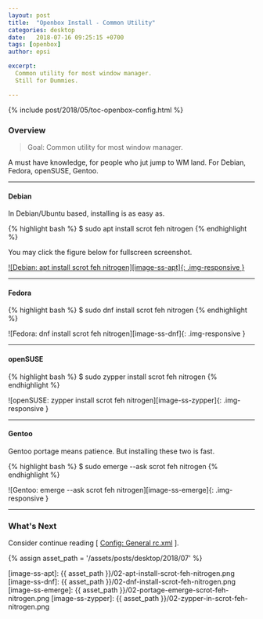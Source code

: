 ```yaml
---
layout: post
title:  "Openbox Install - Common Utility"
categories: desktop
date:   2018-07-16 09:25:15 +0700
tags: [openbox]
author: epsi

excerpt:
  Common utility for most window manager.
  Still for Dummies.

---
```


{% include post/2018/05/toc-openbox-config.html %}

### Overview

> Goal: Common utility for most window manager.

A must have knowledge, for people who jut jump to WM land.
For Debian, Fedora, openSUSE, Gentoo.

-- -- --

#### Debian

In Debian/Ubuntu based, installing is as easy as.

{% highlight bash %}
$ sudo apt install scrot feh nitrogen
{% endhighlight %}

You may click the figure below for fullscreen screenshot.

[![Debian: apt install scrot feh nitrogen][image-ss-apt]{: .img-responsive }][photo-ss-apt]

-- -- --

#### Fedora

{% highlight bash %}
$ sudo dnf install scrot feh nitrogen
{% endhighlight %}

![Fedora: dnf install scrot feh nitrogen][image-ss-dnf]{: .img-responsive }

-- -- --

#### openSUSE

{% highlight bash %}
$ sudo zypper install scrot feh nitrogen
{% endhighlight %}

![openSUSE: zypper install scrot feh nitrogen][image-ss-zypper]{: .img-responsive }


-- -- --

#### Gentoo

Gentoo portage means patience.
But installing these two is fast.

{% highlight bash %}
$ sudo emerge --ask scrot feh nitrogen
{% endhighlight %}

![Gentoo: emerge --ask scrot feh nitrogen][image-ss-emerge]{: .img-responsive }

-- -- --

### What's Next

Consider continue reading [ [Config: General rc.xml][local-part-config] ].

[//]: <> ( -- -- -- links below -- -- -- )
{% assign asset_path = '/assets/posts/desktop/2018/07' %}

[local-part-config]:  /desktop/2018/05/03/openbox-config.html

[image-ss-apt]:      {{ asset_path }}/02-apt-install-scrot-feh-nitrogen.png
[image-ss-dnf]:      {{ asset_path }}/02-dnf-install-scrot-feh-nitrogen.png
[image-ss-emerge]:   {{ asset_path }}/02-portage-emerge-scrot-feh-nitrogen.png
[image-ss-zypper]:   {{ asset_path }}/02-zypper-in-scrot-feh-nitrogen.png

[photo-ss-apt]:      https://photos.google.com/share/AF1QipMCFikwVY_d7DR9OMOmp-t4qwKDgluWO9lU6qK01_y9IUYA7eorvCdHkmRrRxnatA/photo/AF1QipM2B_0wzcTiXTdpkHcQx1UOPIPW_Ctu1aj2_0X0?key=U2l0bFJCRFZuY00xOUlCeUhiRGVEOTJESVo5MmFR
